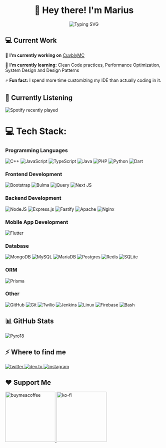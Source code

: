 <h1 align="center">👋 Hey there! I'm Marius</h1>

<div align="center">
  <img src="https://readme-typing-svg.demolab.com?font=Fira+Code&pause=1000&random=false&width=435&lines=Full+Stack+Developer;Code+Artisan;Software+Developer;Coffee+to+Code+Converter" alt="Typing SVG" />
</div>

## 💻 Current Work

🚀 **I'm currently working on** [CuyblyMC](https://github.com/CublyMC)

🌱 **I'm currently learning:** Clean Code practices, Performance Optimization, System Design and Design Patterns

⚡ **Fun fact:**  I spend more time customizing my IDE than actually coding in it.

## 🎵 Currently Listening

<div>
  <img src="https://spotify-recently-played-readme.vercel.app/api?user=thedadox" alt="Spotify recently played" />
</div>

# 💻 Tech Stack:

### Programming Languages
![C++](https://img.shields.io/badge/c++-%2300599C.svg?style=for-the-badge&logo=c%2B%2B&logoColor=white) ![JavaScript](https://img.shields.io/badge/javascript-%23323330.svg?style=for-the-badge&logo=javascript&logoColor=%23F7DF1E) ![TypeScript](https://img.shields.io/badge/typescript-%23007ACC.svg?style=for-the-badge&logo=typescript&logoColor=white) ![Java](https://img.shields.io/badge/java-%23ED8B00.svg?style=for-the-badge&logo=openjdk&logoColor=white) ![PHP](https://img.shields.io/badge/php-%23777BB4.svg?style=for-the-badge&logo=php&logoColor=white) ![Python](https://img.shields.io/badge/python-3670A0?style=for-the-badge&logo=python&logoColor=ffdd54) ![Dart](https://img.shields.io/badge/dart-%230175C2.svg?style=for-the-badge&logo=dart&logoColor=white)

### Frontend Development
![Bootstrap](https://img.shields.io/badge/bootstrap-%238511FA.svg?style=for-the-badge&logo=bootstrap&logoColor=white) ![Bulma](https://img.shields.io/badge/bulma-00D0B1?style=for-the-badge&logo=bulma&logoColor=white) ![jQuery](https://img.shields.io/badge/jquery-%230769AD.svg?style=for-the-badge&logo=jquery&logoColor=white) ![Next JS](https://img.shields.io/badge/Next-black?style=for-the-badge&logo=next.js&logoColor=white)

### Backend Development
![NodeJS](https://img.shields.io/badge/node.js-6DA55F?style=for-the-badge&logo=node.js&logoColor=white) ![Express.js](https://img.shields.io/badge/express.js-%23404d59.svg?style=for-the-badge&logo=express&logoColor=%2361DAFB) ![Fastify](https://img.shields.io/badge/fastify-%23000000.svg?style=for-the-badge&logo=fastify&logoColor=white) ![Apache](https://img.shields.io/badge/apache-%23D42029.svg?style=for-the-badge&logo=apache&logoColor=white) ![Nginx](https://img.shields.io/badge/nginx-%23009639.svg?style=for-the-badge&logo=nginx&logoColor=white)

### Mobile App Development
![Flutter](https://img.shields.io/badge/Flutter-%2302569B.svg?style=for-the-badge&logo=Flutter&logoColor=white)

### Database
![MongoDB](https://img.shields.io/badge/MongoDB-%234ea94b.svg?style=for-the-badge&logo=mongodb&logoColor=white) ![MySQL](https://img.shields.io/badge/mysql-4479A1.svg?style=for-the-badge&logo=mysql&logoColor=white) ![MariaDB](https://img.shields.io/badge/MariaDB-003545?style=for-the-badge&logo=mariadb&logoColor=white) ![Postgres](https://img.shields.io/badge/postgres-%23316192.svg?style=for-the-badge&logo=postgresql&logoColor=white) ![Redis](https://img.shields.io/badge/redis-%23DD0031.svg?style=for-the-badge&logo=redis&logoColor=white) ![SQLite](https://img.shields.io/badge/sqlite-%2307405e.svg?style=for-the-badge&logo=sqlite&logoColor=white)

### ORM
![Prisma](https://img.shields.io/badge/Prisma-3982CE?style=for-the-badge&logo=Prisma&logoColor=white)

### Other
![GitHub](https://img.shields.io/badge/github-%23121011.svg?style=for-the-badge&logo=github&logoColor=white) ![Git](https://img.shields.io/badge/git-%23F05033.svg?style=for-the-badge&logo=git&logoColor=white) ![Twilio](https://img.shields.io/badge/Twilio-F22F46?style=for-the-badge&logo=Twilio&logoColor=white) ![Jenkins](https://img.shields.io/badge/jenkins-%232C5263.svg?style=for-the-badge&logo=jenkins&logoColor=white) ![Linux](https://img.shields.io/badge/Linux-FCC624?style=for-the-badge&logo=linux&logoColor=black) ![Firebase](https://img.shields.io/badge/firebase-%23039BE5.svg?style=for-the-badge&logo=firebase) ![Bash](https://img.shields.io/badge/bash-%23121011.svg?style=for-the-badge&logo=gnu-bash&logoColor=white)

## 📊 GitHub Stats

<div>
  <img src="https://github-readme-stats.vercel.app/api/top-langs?username=Pyro18&show_icons=true&locale=en&layout=compact" alt="Pyro18" />
</div>

## ⚡️ Where to find me

<p>
<a href="https://twitter.com/MNoroaca">
  <img src="https://img.shields.io/badge/twitter-x?style=for-the-badge&logo=x&logoColor=white&color=%230f1419" alt="twitter" />
</a>
<a href="https://dev.to/pyro18">
  <img src="https://img.shields.io/badge/dev-to?style=for-the-badge&logo=dev-to&logoColor=white&color=black" alt="dev.to" />
</a>
<a href="https://www.instagram.com/marius__noroaca">
  <img src="https://img.shields.io/badge/instagram-logo?style=for-the-badge&logo=instagram&logoColor=white&color=%23F35369" alt="instagram" />
</a>
</p>

## ❤️ Support Me

<p>
<a href="https://www.buymeacoffee.com/buymeacoffee.com/Pyro18">
  <img src="https://cdn.buymeacoffee.com/buttons/v2/default-yellow.png" width="160" alt="buymeacoffee" />
</a>

<a href="https://www.ko-fi.com/https://ko-fi.com/Pyro18">
  <img src="https://cdn.ko-fi.com/cdn/kofi3.png?v=3" width="160" alt="ko-fi" />
</a>
</p>
